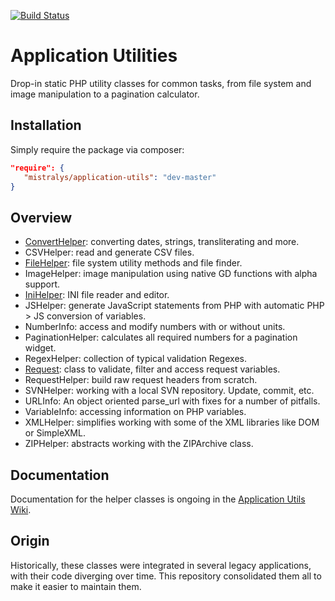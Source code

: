[![Build Status](https://travis-ci.com/Mistralys/application-utils.svg?branch=master)](https://travis-ci.com/Mistralys/application-utils)

# Application Utilities

Drop-in static PHP utility classes for common tasks, from file system and image manipulation to a pagination calculator.

## Installation

Simply require the package via composer:

```json
"require": {
   "mistralys/application-utils": "dev-master"
}
```

## Overview

* [ConvertHelper](https://github.com/Mistralys/application-utils/wiki/ConvertHelper): converting dates, strings, transliterating and more.
* CSVHelper: read and generate CSV files.
* [FileHelper](https://github.com/Mistralys/application-utils/wiki/FileHelper): file system utility methods and file finder.
* ImageHelper: image manipulation using native GD functions with alpha support.
* [IniHelper](https://github.com/Mistralys/application-utils/wiki/IniHelper): INI file reader and editor.
* JSHelper: generate JavaScript statements from PHP with automatic PHP > JS conversion of variables.
* NumberInfo: access and modify numbers with or without units.
* PaginationHelper: calculates all required numbers for a pagination widget.
* RegexHelper: collection of typical validation Regexes.
* [Request](https://github.com/Mistralys/application-utils/wiki/Request): class to validate, filter and access request variables.
* RequestHelper: build raw request headers from scratch.
* SVNHelper: working with a local SVN repository. Update, commit, etc.
* URLInfo: An object oriented parse_url with fixes for a number of pitfalls.
* VariableInfo: accessing information on PHP variables.
* XMLHelper: simplifies working with some of the XML libraries like DOM or SimpleXML.
* ZIPHelper: abstracts working with the ZIPArchive class.

## Documentation

Documentation for the helper classes is ongoing in the [Application Utils Wiki](https://github.com/Mistralys/application-utils/wiki).

## Origin

Historically, these classes were integrated in several legacy applications, with their code diverging over time. This repository consolidated them all to make it easier to maintain them. 
